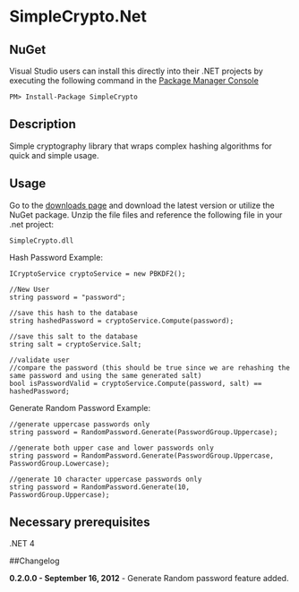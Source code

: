 # SimpleCrypto.Net

## NuGet

Visual Studio users can install this directly into their .NET projects by executing the following command in the [Package Manager Console](http://docs.nuget.org/docs/start-here/using-the-package-manager-console)

    PM> Install-Package SimpleCrypto

## Description

Simple cryptography library that wraps complex hashing algorithms for quick and simple usage. 

## Usage

Go to the [downloads page](https://github.com/Mixmasterxp/SimpleCrypto.net/downloads) and download the latest version or utilize the NuGet package.
Unzip the file files and reference the following file in your .net project:

	SimpleCrypto.dll

Hash Password Example:

    ICryptoService cryptoService = new PBKDF2();

    //New User
    string password = "password";

    //save this hash to the database
    string hashedPassword = cryptoService.Compute(password);

    //save this salt to the database
    string salt = cryptoService.Salt;
            
    //validate user
    //compare the password (this should be true since we are rehashing the same password and using the same generated salt)
    bool isPasswordValid = cryptoService.Compute(password, salt) == hashedPassword;

Generate Random Password Example:

    //generate uppercase passwords only
    string password = RandomPassword.Generate(PasswordGroup.Uppercase);
     
    //generate both upper case and lower passwords only
    string password = RandomPassword.Generate(PasswordGroup.Uppercase, PasswordGroup.Lowercase);

    //generate 10 character uppercase passwords only
    string password = RandomPassword.Generate(10, PasswordGroup.Uppercase);


## Necessary prerequisites

.NET 4


##Changelog

  **0.2.0.0 - September 16, 2012** - Generate Random password feature added.
